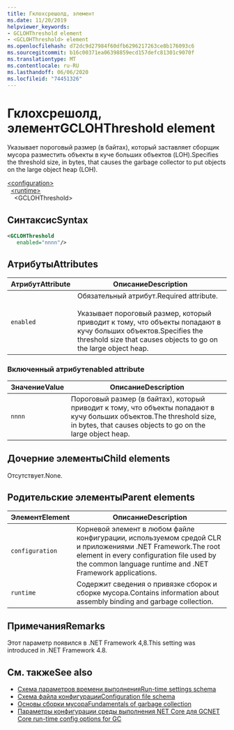 ```yaml
---
title: Гклохсрешолд, элемент
ms.date: 11/20/2019
helpviewer_keywords:
- GCLOHThreshold element
- <GCLOHThreshold> element
ms.openlocfilehash: d72dc9d27984f60dfb6296217263ce8b176093c6
ms.sourcegitcommit: b16c00371ea06398859ecd157defc81301c9070f
ms.translationtype: MT
ms.contentlocale: ru-RU
ms.lasthandoff: 06/06/2020
ms.locfileid: "74451326"
---
```

# <a name="gclohthreshold-element"></a><span data-ttu-id="fe22b-102">Гклохсрешолд, элемент</span><span class="sxs-lookup"><span data-stu-id="fe22b-102">GCLOHThreshold element</span></span>

<span data-ttu-id="fe22b-103">Указывает пороговый размер (в байтах), который заставляет сборщик мусора разместить объекты в куче больших объектов (LOH).</span><span class="sxs-lookup"><span data-stu-id="fe22b-103">Specifies the threshold size, in bytes, that causes the garbage collector to put objects on the large object heap (LOH).</span></span>

[\<configuration>](../configuration-element.md)\
&nbsp;&nbsp;[\<runtime>](runtime-element.md)\
&nbsp;&nbsp;&nbsp;&nbsp;\<GCLOHThreshold>

## <a name="syntax"></a><span data-ttu-id="fe22b-104">Синтаксис</span><span class="sxs-lookup"><span data-stu-id="fe22b-104">Syntax</span></span>

```xml
<GCLOHThreshold
   enabled="nnnn"/>
```

## <a name="attributes"></a><span data-ttu-id="fe22b-105">Атрибуты</span><span class="sxs-lookup"><span data-stu-id="fe22b-105">Attributes</span></span>

|<span data-ttu-id="fe22b-106">Атрибут</span><span class="sxs-lookup"><span data-stu-id="fe22b-106">Attribute</span></span>|<span data-ttu-id="fe22b-107">Описание</span><span class="sxs-lookup"><span data-stu-id="fe22b-107">Description</span></span>|
|---------------|-----------------|
|`enabled`|<span data-ttu-id="fe22b-108">Обязательный атрибут.</span><span class="sxs-lookup"><span data-stu-id="fe22b-108">Required attribute.</span></span><br /><br /><span data-ttu-id="fe22b-109">Указывает пороговый размер, который приводит к тому, что объекты попадают в кучу больших объектов.</span><span class="sxs-lookup"><span data-stu-id="fe22b-109">Specifies the threshold size that causes objects to go on the large object heap.</span></span>|

### <a name="enabled-attribute"></a><span data-ttu-id="fe22b-110">Включенный атрибут</span><span class="sxs-lookup"><span data-stu-id="fe22b-110">enabled attribute</span></span>

|<span data-ttu-id="fe22b-111">Значение</span><span class="sxs-lookup"><span data-stu-id="fe22b-111">Value</span></span>|<span data-ttu-id="fe22b-112">Описание</span><span class="sxs-lookup"><span data-stu-id="fe22b-112">Description</span></span>|
|-----------|-----------------|
|`nnnn`|<span data-ttu-id="fe22b-113">Пороговый размер (в байтах), который приводит к тому, что объекты попадают в кучу больших объектов.</span><span class="sxs-lookup"><span data-stu-id="fe22b-113">The threshold size, in bytes, that causes objects to go on the large object heap.</span></span>|

## <a name="child-elements"></a><span data-ttu-id="fe22b-114">Дочерние элементы</span><span class="sxs-lookup"><span data-stu-id="fe22b-114">Child elements</span></span>

<span data-ttu-id="fe22b-115">Отсутствует.</span><span class="sxs-lookup"><span data-stu-id="fe22b-115">None.</span></span>

## <a name="parent-elements"></a><span data-ttu-id="fe22b-116">Родительские элементы</span><span class="sxs-lookup"><span data-stu-id="fe22b-116">Parent elements</span></span>

|<span data-ttu-id="fe22b-117">Элемент</span><span class="sxs-lookup"><span data-stu-id="fe22b-117">Element</span></span>|<span data-ttu-id="fe22b-118">Описание</span><span class="sxs-lookup"><span data-stu-id="fe22b-118">Description</span></span>|
|-------------|-----------------|
|`configuration`|<span data-ttu-id="fe22b-119">Корневой элемент в любом файле конфигурации, используемом средой CLR и приложениями .NET Framework.</span><span class="sxs-lookup"><span data-stu-id="fe22b-119">The root element in every configuration file used by the common language runtime and .NET Framework applications.</span></span>|
|`runtime`|<span data-ttu-id="fe22b-120">Содержит сведения о привязке сборок и сборке мусора.</span><span class="sxs-lookup"><span data-stu-id="fe22b-120">Contains information about assembly binding and garbage collection.</span></span>|

## <a name="remarks"></a><span data-ttu-id="fe22b-121">Примечания</span><span class="sxs-lookup"><span data-stu-id="fe22b-121">Remarks</span></span>

<span data-ttu-id="fe22b-122">Этот параметр появился в .NET Framework 4,8.</span><span class="sxs-lookup"><span data-stu-id="fe22b-122">This setting was introduced in .NET Framework 4.8.</span></span>

## <a name="see-also"></a><span data-ttu-id="fe22b-123">См. также</span><span class="sxs-lookup"><span data-stu-id="fe22b-123">See also</span></span>

- [<span data-ttu-id="fe22b-124">Схема параметров времени выполнения</span><span class="sxs-lookup"><span data-stu-id="fe22b-124">Run-time settings schema</span></span>](index.md)
- [<span data-ttu-id="fe22b-125">Схема файла конфигурации</span><span class="sxs-lookup"><span data-stu-id="fe22b-125">Configuration file schema</span></span>](../index.md)
- [<span data-ttu-id="fe22b-126">Основы сборки мусора</span><span class="sxs-lookup"><span data-stu-id="fe22b-126">Fundamentals of garbage collection</span></span>](../../../../standard/garbage-collection/fundamentals.md)
- [<span data-ttu-id="fe22b-127">Параметры конфигурации среды выполнения NET Core для GC</span><span class="sxs-lookup"><span data-stu-id="fe22b-127">NET Core run-time config options for GC</span></span>](../../../../core/run-time-config/garbage-collector.md)
